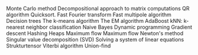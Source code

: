 Monte Carlo method
Decompositional approach to matrix computations
QR algorithm
Quicksort.
Fast Fourier transform
Fast multipole algorithm
Decision trees
The k-means algorithm
The EM algorithm
AdaBoost
kNN: k-nearest neighbor classification
Naive Bayes
Dynamic programming
Gradient descent
Hashing
Heaps
Maximum flow
Maximum flow
Newton's method
Singular value decomposition (SVD)
Solving a system of linear equations
Strukturtensor
Viterbi algorithm
Union-find
